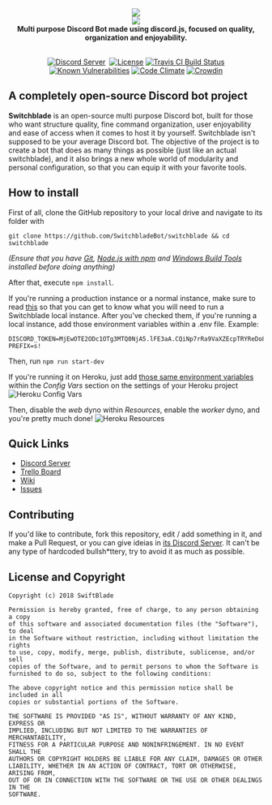 
<div align="center">
  <img src="http://i.join-my.stream/Untitled-1.png"><br>
  <img src="http://i.join-my.stream/Untitled-2.png"><br>
  <b>Multi purpose Discord Bot made using discord.js, focused on quality, organization and enjoyability.</b><br><br>

  <p>
    <a href="https://discord.gg/PwWJRsc" target="_blank"><img src="https://img.shields.io/badge/dynamic/json.svg?label=chat%20on%20discord&colorB=7289DA&url=https%3A%2F%2Fdiscordapp.com%2Fapi%2Fservers%2F445203868624748555%2Fembed.json&query=%24.members.length&suffix=%20online" alt="Discord Server"/></a>
    <a href="https://discordapp.com/api/oauth2/authorize?client_id=445277324175474689&permissions=0&scope=bot" target="_blank"><img
    src="https://img.shields.io/badge/invite-to%20your%20Discord%20server-7289da.svg" alt "Invite Switchblade"></a>
    <a href="https://github.com/SwitchbladeBot/switchblade/blob/master/LICENSE" target="_blank"><img src="https://img.shields.io/github/license/SwitchbladeBot/switchblade.svg" alt="License"/></a>
    <a href="https://travis-ci.org/SwitchbladeBot/switchblade" target="_blank"><img src="https://api.travis-ci.org/SwitchbladeBot/switchblade.svg" alt="Travis CI Build Status"/></a>
    <a href="https://snyk.io/test/github/SwitchbladeBot/switchblade" target="_blank"><img src="https://snyk.io/test/github/SwitchbladeBot/switchblade/badge.svg" alt="Known Vulnerabilities"/></a>
    <a href="https://codeclimate.com/github/SwitchbladeBot/switchblade" target="_blank"><img src="https://img.shields.io/codeclimate/maintainability/SwitchbladeBot/switchblade.svg" alt="Code Climate"/></a>
  <a href="https://crowdin.com/project/switchblade" target="_blank"><img src="https://d322cqt584bo4o.cloudfront.net/switchblade/localized.svg" alt="Crowdin"/></a>
  </p>
</div>

## A completely open-source Discord bot project
**Switchblade** is an open-source multi purpose Discord bot, built for those who want structure quality, fine command organization, user enjoyability and ease of access when it comes to host it by yourself. Switchblade isn't supposed to be your average Discord bot. The objective of the project is to create a bot that does as many things as possible (just like an actual switchblade), and it also brings a new whole world of modularity and personal configuration, so that you can equip it with your favorite tools.

## How to install
First of all, clone the GitHub repository to your local drive and navigate to its folder with
```shell
git clone https://github.com/SwitchbladeBot/switchblade && cd switchblade
```
*(Ensure that you have [Git](http://git-scm.com/downloads), [Node.js with npm](https://nodejs.org/en/download/) and [Windows Build Tools](https://www.npmjs.com/package/windows-build-tools) installed before doing anything)*

After that, execute ```npm install```.

If you're running a production instance or a normal instance, make sure to read [this](https://github.com/SwitchbladeBot/switchblade/wiki/Environment-Variables) so that you can get to know what you will need to run a Switchblade local instance.
After you've checked them, if you're running a local instance, add those environment variables within a .env file. Example:
```
DISCORD_TOKEN=MjEwOTE2ODc1OTg3MTQ0NjA5.lFE3aA.CQiNp7rRa9VaXZEcpTRYReDo8UP
PREFIX=s!
```
Then, run ```npm run start-dev```

If you're running it on Heroku, just add [those same environment variables](https://github.com/SwitchbladeBot/switchblade/wiki/Environment-Variables) within the *Config Vars* section on the settings of your Heroku project ![Heroku Config Vars](http://i.join-my.stream/anBu07W.png)

Then, disable the *web* dyno within *Resources*, enable the *worker* dyno, and you're pretty much done! ![Heroku Resources](http://i.join-my.stream/ld8SQbi.png)

## Quick Links
* [Discord Server](https://discord.gg/PwWJRsc)
* [Trello Board](https://trello.com/b/cGBRYZhu/switchblade)
* [Wiki](https://github.com/SwitchbladeBot/switchblade/wiki)
* [Issues](https://github.com/SwitchbladeBot/switchblade/issues)

## Contributing
If you'd like to contribute, fork this repository, edit / add something in it, and make a Pull Request, or you can give ideias in [its Discord Server](https://discord.gg/PwWJRsc). It can't be any type of hardcoded bullsh*ttery, try to avoid it as much as possible.

## License and Copyright
```
Copyright (c) 2018 SwiftBlade

Permission is hereby granted, free of charge, to any person obtaining a copy
of this software and associated documentation files (the "Software"), to deal
in the Software without restriction, including without limitation the rights
to use, copy, modify, merge, publish, distribute, sublicense, and/or sell
copies of the Software, and to permit persons to whom the Software is
furnished to do so, subject to the following conditions:

The above copyright notice and this permission notice shall be included in all
copies or substantial portions of the Software.

THE SOFTWARE IS PROVIDED "AS IS", WITHOUT WARRANTY OF ANY KIND, EXPRESS OR
IMPLIED, INCLUDING BUT NOT LIMITED TO THE WARRANTIES OF MERCHANTABILITY,
FITNESS FOR A PARTICULAR PURPOSE AND NONINFRINGEMENT. IN NO EVENT SHALL THE
AUTHORS OR COPYRIGHT HOLDERS BE LIABLE FOR ANY CLAIM, DAMAGES OR OTHER
LIABILITY, WHETHER IN AN ACTION OF CONTRACT, TORT OR OTHERWISE, ARISING FROM,
OUT OF OR IN CONNECTION WITH THE SOFTWARE OR THE USE OR OTHER DEALINGS IN THE
SOFTWARE.
```
